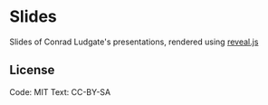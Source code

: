 # Slides

Slides of Conrad Ludgate's presentations, rendered using [reveal.js](https://revealjs.com/)

## License

Code: MIT
Text: CC-BY-SA
